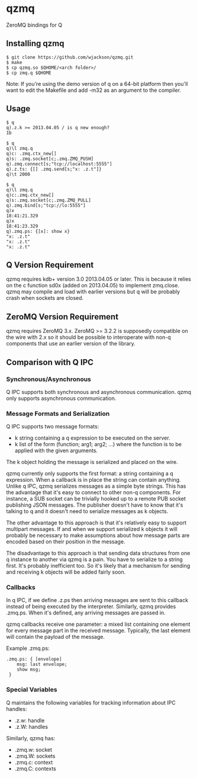 # qzmq

ZeroMQ bindings for Q

## Installing qzmq

```
$ git clone https://github.com/wjackson/qzmq.git
$ make
$ cp qzmq.so $QHOME/<arch folder>/
$ cp zmq.q $QHOME
```

Note: If you're using the demo version of q on a 64-bit platform then you'll
want to edit the Makefile and add -m32 as an argument to the compiler.

## Usage

```
$ q
q).z.k >= 2013.04.05 / is q new enough?
1b

$ q
q)\l zmq.q
q)c: .zmq.ctx_new[]
q)s: .zmq.socket[c;.zmq.ZMQ_PUSH]
q).zmq.connect[s;"tcp://localhost:5555"]
q).z.ts: {[] .zmq.send[s;"x: .z.t"]}
q)\t 2000

$ q
q)\l zmq.q
q)c:.zmq.ctx_new[]
q)s:.zmq.socket[c;.zmq.ZMQ_PULL]
q).zmq.bind[s;"tcp://lo:5555"]
q)x
18:41:21.329
q)x
18:41:23.329
q).zmq.ps: {[x]: show x}
"x: .z.t"
"x: .z.t"
"x: .z.t"
```

## Q Version Requirement

qzmq requires kdb+ version 3.0 2013.04.05 or later. This is because it relies
on the c function sd0x (added on 2013.04.05) to implement zmq.close. qzmq may
compile and load with earlier versions but q will be probably crash when
sockets are closed.

## ZeroMQ Version Requirement

qzmq requires ZeroMQ 3.x. ZeroMQ >= 3.2.2 is supposedly compatible on the wire
with 2.x so it should be possible to interoperate with non-q components that
use an earlier version of the library.

## Comparison with Q IPC

### Synchronous/Asynchronous

Q IPC supports both synchronous and asynchronous communication. qzmq only
supports asynchronous communication.

### Message Formats and Serialization

Q IPC supports two message formats:

* k string containing a q expression to be executed on the server.
* k list of the form (function; arg1; arg2; ...) where the function is to be
  applied with the given arguments.

The k object holding the message is serialized and placed on the wire.

qzmq currently only supports the first format: a string containing a q
expression. When a callback is in place the string can contain anything.
Unlike q IPC, qzmq serializes messages as a simple byte strings. This has the
advantage that it's easy to connect to other non-q components. For instance, a
SUB socket can be trivially hooked up to a remote PUB socket publishing JSON
messages. The publisher doesn't have to know that it's talking to q and it
doesn't need to serialize messages as k objects.

The other advantage to this approach is that it's relatively easy to support
multipart messages. If and when we support serialized k objects it will
probably be necessary to make assumptions about how message parts are encoded
based on their position in the message.

The disadvantage to this approach is that sending data structures from one q
instance to another via qzmq is a pain. You have to serialize to a string
first. It's probably inefficient too. So it's likely that a mechanism for
sending and receiving k objects will be added fairly soon.

### Callbacks

In q IPC, if we define .z.ps then arriving messages are sent to this callback
instead of being executed by the interpreter. Similarly, qzmq provides
.zmq.ps. When it's defined, any arriving messages are passed in.

qzmq callbacks receive one parameter: a  mixed list containing one element for
every message part in the received message. Typically, the last element will
contain the payload of the message.

Example .zmq.ps:

```
.zmq.ps: { [envelope]
    msg: last envelope;
    show msg;
 }
```

### Special Variables

Q maintains the following variables for tracking information about IPC
handles:

* .z.w: handle
* .z.W: handles

Similarly, qzmq has:

* .zmq.w: socket
* .zmq.W: sockets
* .zmq.c: context
* .zmq.C: contexts
